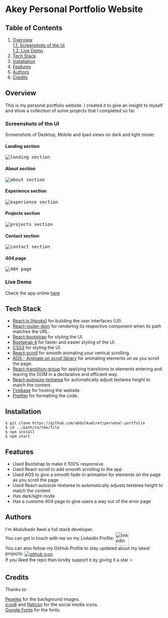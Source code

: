 # Akey Personal Portfolio Website

## Table of Contents

1. [Overview](#overview)  
   [1.1. Screenshots of the UI](#screenshots-of-the-ui)  
   [1.2. Live Demo](#live-demo)
2. [Tech Stack](#tech-stack)
3. [Installation](#installation)
4. [Features](#features)
5. [Authors](#authors)
6. [Credits](#credits)

## Overview

This is my personal portfolio website. I created it to give an insight to myself and show a collection of some projects that I completed so far.

### Screenshots of the UI

Screenshots of Desktop, Mobile and Ipad views on dark and light mode:

#### Landing section

<kbd>
<img src='images/screenshots/hero-section.png' alt="landing section" aria-hidden="true">
</kbd>

#### About section

<kbd>
<img src='images/screenshots/about-section.png' alt="about section" aria-hidden="true">
</kbd>

#### Experience section

<kbd>
<img src='images/screenshots/experience-section.png' alt="experience section" aria-hidden="true">
</kbd>

#### Projects section

<kbd>
<img src='images/screenshots/projects-section.png' alt="projects section" aria-hidden="true">
</kbd>

#### Contact section

<kbd>
<img src='images/screenshots/contact-section.png' alt="contact section" aria-hidden="true">
</kbd>

#### 404 page

<kbd>
<img src='images/screenshots/404 page.png' alt="404 page" aria-hidden="true">
</kbd>

### Live Demo

Check the app online [here](http://akey-portfolio.web.app/)

## Tech Stack

- [React.js (Hooks)](https://reactjs.org/docs/getting-started.html) for building the user interfaces (UI).
- [React-router-dom](https://reactrouter.com/web/guides/quick-start) for rendering its respective component when its path matches the URL.
- [React-bootstrap](https://react-bootstrap.github.io/) for styling the UI.
- [Bootstrap 4](https://getbootstrap.com) for faster and easier styling of the UI.
- [CSS3](https://www.w3schools.com/cssref) for styling the UI.
- [React-scroll](https://github.com/fisshy/react-scroll) for smooth animating your vertical scrolling.
- [AOS - Animate on scroll library](https://github.com/michalsnik/aos) for animating elements on as you scroll the page.
- [React-transition-group](https://reactcommunity.org/react-transition-group/) for applying transitions to elements entering and leaving the DOM in a declarative and efficient way.
- [React-autosize-textarea](https://github.com/buildo/react-autosize-textarea) for automatically adjust textarea height to match the content.
- [Firebase](https://firebase.google.com/docs/hosting) for hosting the website.
- [Prettier](https://prettier.io/) for formatting the code.

## Installation

```
$ git clone https://github.com/abdulkadiret/personal-portfolio
$ cd ../path/to/the/file
$ npm install
$ npm start
```

## Features

- Used Bootstrap to make it 100% responsive
- Used React-scroll to add smooth scrolling to the app
- Used AOS to give a smooth fade-in animation for elements on the page as you scroll the page
- Used React-autosize-textarea to automatically adjusts textarea height to match the content
- Has dark/light mode
- Has a custome 404 page to give users a way out of the error page

## Authors

I'm Abdulkadir Awel a full stack developer.  
You can get in touch with me on my LinkedIn Profile: [<img valign="middle" src="images/social-icons/linkedIn.png" alt="linkedin icon" width='43px' aria-hidden="true"/>](https://www.linkedin.com/in/abdulkadir-awel-23781a1a4/)  
You can also follow my GitHub Profile to stay updated about my latest projects: [<img valign="middle" src="images/social-icons/github.svg" alt="github icon" aria-hidden="true"/>](https://github.com/abdulkadiret)  
If you liked the repo then kindly support it by giving it a star :star:

## Credits

Thanks to:

[Pexeles](https://www.pexels.com/) for the background images.  
[icon8](https://icons8.com/) and [flaticon](https://www.flaticon.com/) for the social media icons.  
[Google Fonts](https://fonts.google.com/) for the fonts.
